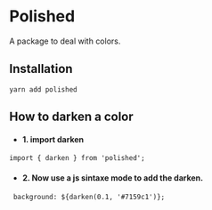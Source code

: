 # Polished
A package to deal with colors.


## Installation

```
yarn add polished
```

## How to darken a color
* #### 1. import darken
```
import { darken } from 'polished';
```

* #### 2. Now use a js sintaxe mode to add the darken.
```
 background: ${darken(0.1, '#7159c1')};
```
